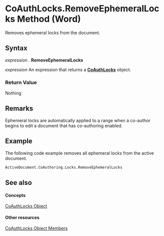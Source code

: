 
# CoAuthLocks.RemoveEphemeralLocks Method (Word)

Removes ephemeral locks from the document.


## Syntax

 _expression_ . **RemoveEphemeralLocks**

 _expression_ An expression that returns a **[CoAuthLocks](589763ed-8463-6988-3817-9c2152506d16.md)** object.


### Return Value

Nothing


## Remarks

Ephemeral locks are automatically applied to a range when a co-author begins to edit a document that has co-authoring enabled.


## Example

The following code example removes all ephemeral locks from the active document.


```vb
ActiveDocument.CoAuthoring.Locks.RemoveEphemeralLocks  

```


## See also


#### Concepts


[CoAuthLocks Object](589763ed-8463-6988-3817-9c2152506d16.md)
#### Other resources


[CoAuthLocks Object Members](8ed97f6f-7fc1-f78c-6195-ac4e46e69921.md)
